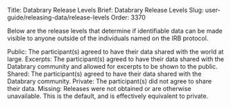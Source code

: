 Title: Databrary Release Levels
Brief: Databrary Release Levels
Slug: user-guide/releasing-data/release-levels
Order: 3370

Below are the release levels that determine if identifiable data can be made visible to anyone outside of the individuals named on the IRB protocol.

Public: The participant(s) agreed to have their data shared with the world at large.
Excerpts: The participant(s) agreed to have their data shared with the Databrary community and allowed for excerpts to be shown to the public.
Shared: The participant(s) agreed to have their data shared with the Databrary community.
Private: The participant(s) did not agree to share their data.
Missing: Releases were not obtained or are otherwise unavailable. This is the default, and is effectively equivalent to private.

